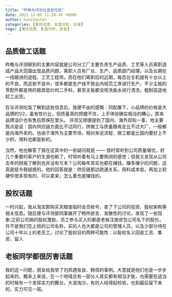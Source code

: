```yaml
---
title: "昨晚与评测在食堂吃饭"
date: 2021-12-09 11:20:30 +0800
author: hoochanlon
categories: [事件还原、复盘分析、反省]
tags: [事件还原、复盘分析、反省]
---
```


## 品质做工话题

昨晚与评测聊到的主要内容就是公司分工厂主要负责生产品质、工艺等人员离职造成产品大范围出现品质问题，离职人员有厂长、生产、品质部门经理，以及长期在一线跟进的途程、工艺工程师。而在他们离职后的近期，每百台主机就有十台以上的不良，而这些不良中，很多都是生产线不按业内规范工序进行生产，不少主板的零配件都是用的极其低价的二手料，甚至主板都没用洗板水进行清洗，粗制滥造地赶工出货。

在与评测吃饭了解到这些信息后，我便不由的感慨：同配置下，小品牌的价格是大品牌的1/2，虽有性价比，但质量真的把握不住，上手体验确实相当的糟心，原来品牌溢价也有售后质保在里头。 <!-- more -->评测又顺便提到了国内、海外双标一事，他主要观点是说：国内供应链方面比不过同行，拼做工与质量跟肯定比不过大厂，一般都是向海外卖的。也由于海外为主要市场，相对来说流程、做工都是比国内要好上不少的，用料也都是新的。

当然，他也解答了我在这其中的一些疑问就是 —— 我时常听到公司质量堪忧，好几个重要的客户的生源也断了，时常听着有马上要倒闭的感觉；但我又发现从公司去年的财报了解到也并没有亏本？公司每年其实也都在赚钱，赚多赚少的问题，这真是挺令我疑惑的。他的回答就是：供应链那边疏通关系，用料成本低，再加上软硬件很多现有的，可以拿来，怎么着也是赚钱的。

## 股权话题

一时兴起，我从淘宝那购买天眼查临时会员帐号，查了下公司的投资、股权架构等相关信息。随后便与评测部同事展开了畅所欲言、发散性的讨论。发现了一些现象:之前公司搞的股权激励，员工参与买入的都是老板注册皮包公司名下的股份，并不是我们在上班的公司名称，买的人也大都是公司的管理人员，以及少部分待在公司十年以上的老员工。讨论了股权目的两种可能性：以股权名义回收工资、集资，留人

## 老板同学都很厉害话题

我的这一问题，朋友给我举了刘邦遇张良、韩信的事例。大意就是他们也是一步步起来的，概率上来说，在一个地域总有一部分人其实都有相当才能，也需要在适当的时候有一个发挥实力的舞台，大浪淘沙，有的人经得起检验，也到最后留下来的，实力可见一斑。
